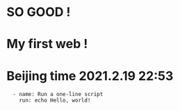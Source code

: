 # SO GOOD !
# My first web !
# Beijing time 2021.2.19 22:53
      - name: Run a one-line script
        run: echo Hello, world!

